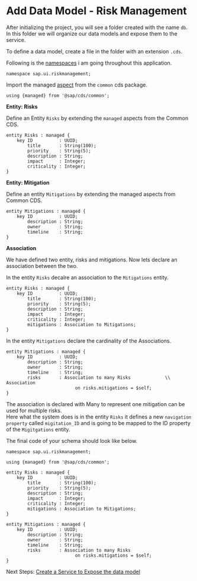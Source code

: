 # Add Data Model - Risk Management

After initializing the project, you will see a folder created with the name `db`. In this folder we will organize our data models and expose them to the service.

To define a data model, create a file in the folder with an extension `.cds`.

Following is the [namespaces](namespaces.md) i am going throughout this application.

```
namespace sap.ui.riskmanagement;
```

Import the managed [aspect](aspects.md) from the `common` cds package.

```
using {managed} from '@sap/cds/common';
```

**Entity: Risks**

Define an Entity `Risks` by extending the `managed` aspects from the Common CDS.

```
entity Risks : managed {
    key ID          : UUID;
        title       : String(100);
        priority    : String(5);
        description : String;
        impact      : Integer;
        criticality : Integer;
}
```

**Entity: Mitigation**

Define an entity `Mitigations` by extending the managed aspects from Common CDS.

```
entity Mitigations : managed {
    key ID          : UUID;
        description : String;
        owner       : String;
        timeline    : String;
}
```

**Association**

We have defined two entity, risks and mitigations. Now lets declare an association between the two.

In the entity `Risks` decalre an association to the `Mitigations` entity.

```
entity Risks : managed {
    key ID          : UUID;
        title       : String(100);
        priority    : String(5);
        description : String;
        impact      : Integer;
        criticality : Integer;
        mitigations : Association to Mitigations;
}
```

In the entity `Mitigations` declare the cardinality of the Associations.

```
entity Mitigations : managed {
    key ID          : UUID;
        description : String;
        owner       : String;
        timeline    : String;
        risks       : Association to many Risks             \\ Association
                          on risks.mitigations = $self;
}
```

The association is declared with Many to represent one mitigation can be used for multiple risks.  
Here what the system does is in the entity `Risks` it defines a new `navigation property` called `migitation_ID` and is going to be mapped to the ID property of the `Migitgations` entity.

The final code of your schema should look like below.

```
namespace sap.ui.riskmanagement;

using {managed} from '@sap/cds/common';

entity Risks : managed {
    key ID          : UUID;
        title       : String(100);
        priority    : String(5);
        description : String;
        impact      : Integer;
        criticality : Integer;
        mitigations : Association to Mitigations;
}

entity Mitigations : managed {
    key ID          : UUID;
        description : String;
        owner       : String;
        timeline    : String;
        risks       : Association to many Risks
                          on risks.mitigations = $self;
}
```

Next Steps: [Create a Service to Expose the data model](/risk-management/add-service-risk-management.md)
